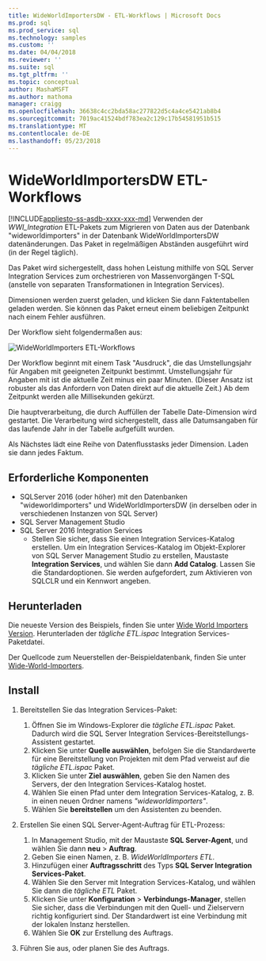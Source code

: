 ```yaml
---
title: WideWorldImportersDW - ETL-Workflows | Microsoft Docs
ms.prod: sql
ms.prod_service: sql
ms.technology: samples
ms.custom: ''
ms.date: 04/04/2018
ms.reviewer: ''
ms.suite: sql
ms.tgt_pltfrm: ''
ms.topic: conceptual
author: MashaMSFT
ms.author: mathoma
manager: craigg
ms.openlocfilehash: 36638c4cc2bda58ac277822d5c4a4ce5421ab8b4
ms.sourcegitcommit: 7019ac41524bdf783ea2c129c17b54581951b515
ms.translationtype: MT
ms.contentlocale: de-DE
ms.lasthandoff: 05/23/2018
---
```

# <a name="wideworldimportersdw-etl-workflow"></a>WideWorldImportersDW ETL-Workflows
[!INCLUDE[appliesto-ss-asdb-xxxx-xxx-md](../includes/appliesto-ss-asdb-xxxx-xxx-md.md)]
Verwenden der *WWI_Integration* ETL-Pakets zum Migrieren von Daten aus der Datenbank "wideworldimporters" in der Datenbank WideWorldImportersDW datenänderungen. Das Paket in regelmäßigen Abständen ausgeführt wird (in der Regel täglich).

Das Paket wird sichergestellt, dass hohen Leistung mithilfe von SQL Server Integration Services zum orchestrieren von Massenvorgängen T-SQL (anstelle von separaten Transformationen in Integration Services).

Dimensionen werden zuerst geladen, und klicken Sie dann Faktentabellen geladen werden. Sie können das Paket erneut einem beliebigen Zeitpunkt nach einem Fehler ausführen.

Der Workflow sieht folgendermaßen aus:

 ![WideWorldImporters ETL-Workflows](media/wide-world-importers/wideworldimporters-etl-workflow.png)

Der Workflow beginnt mit einem Task "Ausdruck", die das Umstellungsjahr für Angaben mit geeigneten Zeitpunkt bestimmt. Umstellungsjahr für Angaben mit ist die aktuelle Zeit minus ein paar Minuten. (Dieser Ansatz ist robuster als das Anfordern von Daten direkt auf die aktuelle Zeit.) Ab dem Zeitpunkt werden alle Millisekunden gekürzt.

Die hauptverarbeitung, die durch Auffüllen der Tabelle Date-Dimension wird gestartet. Die Verarbeitung wird sichergestellt, dass alle Datumsangaben für das laufende Jahr in der Tabelle aufgefüllt wurden.

Als Nächstes lädt eine Reihe von Datenflusstasks jeder Dimension. Laden sie dann jedes Faktum.

## <a name="prerequisites"></a>Erforderliche Komponenten

- SQLServer 2016 (oder höher) mit den Datenbanken "wideworldimporters" und WideWorldImportersDW (in derselben oder in verschiedenen Instanzen von SQL Server)
- SQL Server Management Studio
- SQL Server 2016 Integration Services
  - Stellen Sie sicher, dass Sie einen Integration Services-Katalog erstellen. Um ein Integration Services-Katalog im Objekt-Explorer von SQL Server Management Studio zu erstellen, Maustaste **Integration Services**, und wählen Sie dann **Add Catalog**. Lassen Sie die Standardoptionen. Sie werden aufgefordert, zum Aktivieren von SQLCLR und ein Kennwort angeben.


## <a name="download"></a>Herunterladen

Die neueste Version des Beispiels, finden Sie unter [Wide World Importers Version](http://go.microsoft.com/fwlink/?LinkID=800630). Herunterladen der *tägliche ETL.ispac* Integration Services-Paketdatei.

Der Quellcode zum Neuerstellen der-Beispieldatenbank, finden Sie unter [Wide-World-Importers](https://github.com/Microsoft/sql-server-samples/tree/master/samples/databases/wide-world-importers/wwi-integration-etl).

## <a name="install"></a>Install

1. Bereitstellen Sie das Integration Services-Paket:
   1. Öffnen Sie im Windows-Explorer die *tägliche ETL.ispac* Paket. Dadurch wird die SQL Server Integration Services-Bereitstellungs-Assistent gestartet.
   2. Klicken Sie unter **Quelle auswählen**, befolgen Sie die Standardwerte für eine Bereitstellung von Projekten mit dem Pfad verweist auf die *tägliche ETL.ispac* Paket.
   3. Klicken Sie unter **Ziel auswählen**, geben Sie den Namen des Servers, der den Integration Services-Katalog hostet.
   4. Wählen Sie einen Pfad unter dem Integration Services-Katalog, z. B. in einen neuen Ordner namens *"wideworldimporters"*.
   5. Wählen Sie **bereitstellen** um den Assistenten zu beenden.

2. Erstellen Sie einen SQL Server-Agent-Auftrag für ETL-Prozess:
   1. In Management Studio, mit der Maustaste **SQL Server-Agent**, und wählen Sie dann **neu** > **Auftrag**.
   2. Geben Sie einen Namen, z. B. *WideWorldImporters ETL*.
   3. Hinzufügen einer **Auftragsschritt** des Typs **SQL Server Integration Services-Paket**.
   4. Wählen Sie den Server mit Integration Services-Katalog, und wählen Sie dann die *tägliche ETL* Paket.
   5. Klicken Sie unter **Konfiguration** > **Verbindungs-Manager**, stellen Sie sicher, dass die Verbindungen mit den Quell- und Zielservern richtig konfiguriert sind. Der Standardwert ist eine Verbindung mit der lokalen Instanz herstellen.
   6. Wählen Sie **OK** zur Erstellung des Auftrags.

3. Führen Sie aus, oder planen Sie des Auftrags.
